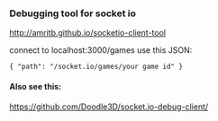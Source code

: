 ### Debugging tool for socket io

http://amritb.github.io/socketio-client-tool

connect to localhost:3000/games
use this JSON:
```
{ "path": "/socket.io/games/your game id" }
```

#### Also see this:
https://github.com/Doodle3D/socket.io-debug-client/